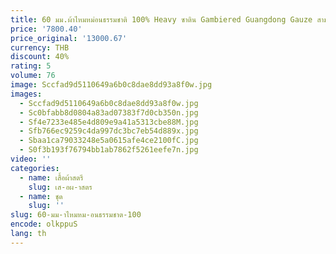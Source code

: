 ```yaml
---
title: 60 มม.ผ้าไหมหม่อนธรรมชาติ 100% Heavy ซาติน Gambiered Guangdong Gauze สามในสี่เสื้อ \ \ \ \ \ \ \ \ \ \ \ \ \ \ \ แฟชั่นชุดยาว
price: '7800.40'
price_original: '13000.67'
currency: THB
discount: 40%
rating: 5
volume: 76
image: Sccfad9d5110649a6b0c8dae8dd93a8f0w.jpg
images:
  - Sccfad9d5110649a6b0c8dae8dd93a8f0w.jpg
  - Sc0bfabb8d0804a83ad07383f7d0cb350n.jpg
  - Sf4e7233e485e4d809e9a41a5313cbe88M.jpg
  - Sfb766ec9259c4da997dc3bc7eb54d889x.jpg
  - Sbaa1ca79033248e5a0615afe4ce2100fC.jpg
  - S0f3b193f76794bb1ab7862f5261eefe7n.jpg
video: ''
categories:
  - name: เสื้อผ้าสตรี
    slug: เส-อผ-าสตร
  - name: ชุด
    slug: ''
slug: 60-มม-าไหมหม-อนธรรมชาต-100
encode: olkppuS
lang: th
---
```

  